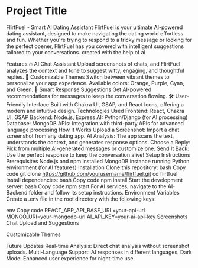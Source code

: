 
# Project Title

FlirtFuel - Smart AI Dating Assistant
FlirtFuel is your ultimate AI-powered dating assistant, designed to make navigating the dating world effortless and fun. Whether you're trying to respond to a tricky message or looking for the perfect opener, FlirtFuel has you covered with intelligent suggestions tailored to your conversations.
created with the help of ai

Features
🔥 AI Chat Assistant
Upload screenshots of chats, and FlirtFuel analyzes the context and tone to suggest witty, engaging, and thoughtful replies.
🎨 Customizable Themes
Switch between vibrant themes to personalize your app experience. Available colors: Orange, Purple, Cyan, and Green.
🚀 Smart Response Suggestions
Get AI-powered recommendations for messages to keep the conversation flowing.
🛠 User-Friendly Interface
Built with Chakra UI, GSAP, and React Icons, offering a modern and intuitive design.
Technologies Used
Frontend: React, Chakra UI, GSAP
Backend: Node.js, Express
AI: Python/Django (for AI processing)
Database: MongoDB
APIs: Integration with third-party APIs for advanced language processing
How It Works
Upload a Screenshot: Import a chat screenshot from any dating app.
AI Analysis: The app scans the text, understands the context, and generates response options.
Choose a Reply: Pick from multiple AI-generated messages or customize one.
Send It Back: Use the perfect response to keep the conversation alive!
Setup Instructions
Prerequisites
Node.js and npm installed
MongoDB instance running
Python environment (for AI features)
Installation
Clone this repository:
bash
Copy code
git clone https://github.com/yourusername/flirtfuel.git
cd flirtfuel
Install dependencies:
bash
Copy code
npm install
Start the development server:
bash
Copy code
npm start
For AI services, navigate to the AI-Backend folder and follow its setup instructions.
Environment Variables
Create a .env file in the root directory with the following keys:

env
Copy code
REACT_APP_API_BASE_URL=your-api-url
MONGO_URI=your-mongodb-uri
AI_API_KEY=your-ai-api-key
Screenshots
Chat Upload and Suggestions

Customizable Themes

Future Updates
Real-time Analysis: Direct chat analysis without screenshot uploads.
Multi-Language Support: AI responses in different languages.
Dark Mode: Enhanced user experience for night-time use.
